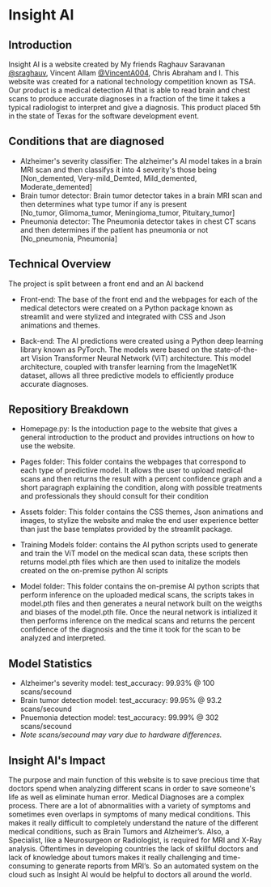 # Insight AI

Introduction 
------------
Insight AI is a website created by My friends Raghauv Saravanan [@sraghauv](https://www.github.com/sraghauv), Vincent Allam [@VincentA004](https://github.com/VincentA004/), Chris Abraham and I. This website was created for a national technology competition known as TSA. Our product is a medical detection AI that is able to read brain and chest scans to produce accurate diagnoses in a fraction of the time it takes a typical radiologist to interpret and give a diagnosis. This product placed 5th in the state of Texas for the software development event.

Conditions that are diagnosed
----------------------------
 - Alzheimer's severity classifier: The alzheimer's AI model takes in a brain MRI scan and then classifys it into 4 severity's those being <br /> [Non_demented, Very-mild_Demted, Mild_demented, Moderate_demented] 
 - Brain tumor detector: Brain tumor detector takes in a brain MRI scan and then determines what type tumor if any is present <br /> [No_tumor, Glimoma_tumor, Meningioma_tumor, Pituitary_tumor]
 - Pneumonia detector: The Pneumonia detector takes in chest CT scans and then determines if the patient has pneumonia or not <br /> [No_pneumonia, Pneumonia]

Technical Overview
------------------
The project is split between a front end and an AI backend

  - Front-end: The base of the front end and the webpages for each of the medical detectors were created on a Python package known as streamlit and were stylized and integrated with CSS and Json animations and themes. 
  
  - Back-end: The AI predictions were created using a Python deep learning library known as PyTorch. The models were based on the state-of-the-art Vision Transformer Neural Network (ViT) architecture. This model architecture, coupled with transfer learning from the ImageNet1K dataset, allows all three predictive models to efficiently produce accurate diagnoses. 


Repositiory Breakdown
---------------------
- Homepage.py: Is the intoduction page to the website that gives a general introduction to the product and provides intructions on how to use the website.
- Pages folder: This folder contains the webpages that correspond to each type of predictive model. It allows the user to upload medical scans and then returns the result with a percent confidence graph and a short paragraph explaining the condition, along with possible treatments and professionals they should consult for their condition
- Assets folder: This folder contains the CSS themes, Json animations and images, to stylize the website and make the end user experience better than just the base templates provided by the streamlit package. 

- Training Models folder: contains the AI python scripts used to generate and train the ViT model on the medical scan data, these scripts then returns model.pth files which are then used to initalize the models created on the on-premise python AI scripts   
- Model folder: This folder contains the on-premise AI python scripts that perform inference on the uploaded medical scans, the scripts takes in model.pth files and then generates a neural network built on the weigths and biases of the model.pth file. Once the neural network is intialized it then performs inference on the medical scans and returns the percent confidence of the diagnosis and the time it took for the scan to be analyzed and interpreted. 

Model Statistics
----------------
 - Alzheimer's severity model: test_accuracy: 99.93% @ 100 scans/secound
 - Brain tumor detection model: test_accuracy: 99.95% @ 93.2 scans/secound
 - Pnuemonia detection model: test_accuracy: 99.99% @ 302 scans/secound <br />
 - *Note scans/secound may vary due to hardware differences.* 

Insight AI's Impact
------------------
The purpose and main function of this website is to save precious time that doctors spend when analyzing different scans in order to save someone's life as well as eliminate human error. Medical Diagnoses are a complex process. There are a lot of abnormalities with a variety of symptoms and sometimes even overlaps in symptoms of many medical conditions. This makes it really difficult to completely understand the nature of the different medical conditions, such as Brain Tumors and Alzheimer’s. Also, a Specialist, like a Neurosurgeon or Radiologist, is required for MRI and X-Ray analysis. Oftentimes in developing countries the lack of skillful doctors and lack of knowledge about tumors makes it really challenging and time-consuming to generate reports from MRI’s. So an automated system on the cloud such as Insight AI would be helpful to doctors all around the world.
 







